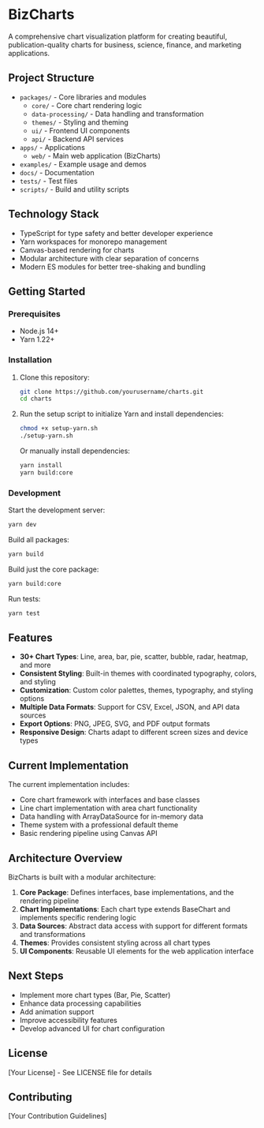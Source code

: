 # BizCharts

A comprehensive chart visualization platform for creating beautiful, publication-quality charts for business, science, finance, and marketing applications.

## Project Structure

- `packages/` - Core libraries and modules
  - `core/` - Core chart rendering logic
  - `data-processing/` - Data handling and transformation
  - `themes/` - Styling and theming
  - `ui/` - Frontend UI components 
  - `api/` - Backend API services
- `apps/` - Applications
  - `web/` - Main web application (BizCharts)
- `examples/` - Example usage and demos
- `docs/` - Documentation
- `tests/` - Test files
- `scripts/` - Build and utility scripts

## Technology Stack

- TypeScript for type safety and better developer experience
- Yarn workspaces for monorepo management
- Canvas-based rendering for charts
- Modular architecture with clear separation of concerns
- Modern ES modules for better tree-shaking and bundling

## Getting Started

### Prerequisites

- Node.js 14+ 
- Yarn 1.22+

### Installation

1. Clone this repository:
   ```bash
   git clone https://github.com/yourusername/charts.git
   cd charts
   ```

2. Run the setup script to initialize Yarn and install dependencies:
   ```bash
   chmod +x setup-yarn.sh
   ./setup-yarn.sh
   ```

   Or manually install dependencies:
   ```bash
   yarn install
   yarn build:core
   ```

### Development

Start the development server:
```bash
yarn dev
```

Build all packages:
```bash
yarn build
```

Build just the core package:
```bash
yarn build:core
```

Run tests:
```bash
yarn test
```

## Features

- **30+ Chart Types**: Line, area, bar, pie, scatter, bubble, radar, heatmap, and more
- **Consistent Styling**: Built-in themes with coordinated typography, colors, and styling
- **Customization**: Custom color palettes, themes, typography, and styling options
- **Multiple Data Formats**: Support for CSV, Excel, JSON, and API data sources
- **Export Options**: PNG, JPEG, SVG, and PDF output formats
- **Responsive Design**: Charts adapt to different screen sizes and device types

## Current Implementation

The current implementation includes:

- Core chart framework with interfaces and base classes
- Line chart implementation with area chart functionality
- Data handling with ArrayDataSource for in-memory data
- Theme system with a professional default theme
- Basic rendering pipeline using Canvas API

## Architecture Overview

BizCharts is built with a modular architecture:

1. **Core Package**: Defines interfaces, base implementations, and the rendering pipeline
2. **Chart Implementations**: Each chart type extends BaseChart and implements specific rendering logic
3. **Data Sources**: Abstract data access with support for different formats and transformations
4. **Themes**: Provides consistent styling across all chart types
5. **UI Components**: Reusable UI elements for the web application interface

## Next Steps

- Implement more chart types (Bar, Pie, Scatter)
- Enhance data processing capabilities
- Add animation support
- Improve accessibility features
- Develop advanced UI for chart configuration

## License

[Your License] - See LICENSE file for details

## Contributing

[Your Contribution Guidelines]